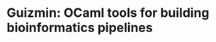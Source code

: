 Guizmin: OCaml tools for building bioinformatics pipelines
==========================================================

